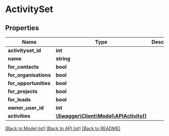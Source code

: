 # ActivitySet

## Properties
Name | Type | Description | Notes
------------ | ------------- | ------------- | -------------
**activityset_id** | **int** |  | [optional] 
**name** | **string** |  | [optional] 
**for_contacts** | **bool** |  | [optional] 
**for_organisations** | **bool** |  | [optional] 
**for_opportunities** | **bool** |  | [optional] 
**for_projects** | **bool** |  | [optional] 
**for_leads** | **bool** |  | [optional] 
**owner_user_id** | **int** |  | [optional] 
**activities** | [**\Swagger\Client\Model\APIActivity[]**](APIActivity.md) |  | [optional] 

[[Back to Model list]](../README.md#documentation-for-models) [[Back to API list]](../README.md#documentation-for-api-endpoints) [[Back to README]](../README.md)


